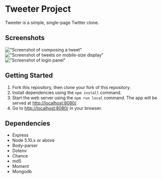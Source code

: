 # Tweeter Project

Tweeter is a simple, single-page Twitter clone.


## Screenshots

!["Screenshot of composing a tweet"](https://github.com/jong86/tweeter/blob/feature/login/docs/composing.png)
!["Screenshot of tweets on mobile-size display"](https://github.com/jong86/tweeter/blob/feature/login/docs/tweets-display.png)
!["Screenshot of login panel"](https://github.com/jong86/tweeter/blob/feature/login/docs/login.png)


## Getting Started

1. Fork this repository, then clone your fork of this repository.
2. Install dependencies using the `npm install` command.
3. Start the web server using the `npm run local` command. The app will be served at <http://localhost:8080/>.
4. Go to <http://localhost:8080/> in your browser.


## Dependencies

- Express
- Node 5.10.x or above
- Body-parser
- Dotenv
- Chance
- md5
- Moment
- Mongodb
